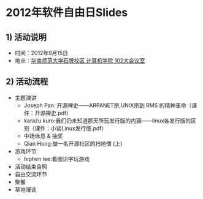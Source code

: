 2012年软件自由日Slides
================

## 1) 活动说明

  * 时间：2012年9月15日
  * 地点：[华南师范大学石牌校区 计算机学院 102大会议室]

  [华南师范大学石牌校区 计算机学院 102大会议室]: http://wiki.gzlug.org/%25E5%258D%258E%25E5%25B8%2588%25E8%25AE%25A1%25E7%25AE%2597%25E6%259C%25BA%25E5%25AD%25A6%25E9%2599%25A2102%25E5%25A4%25A7%25E4%25BC%259A%25E8%25AE%25AE%25E5%25AE%25A4



## 2) 活动流程

  * 主题演讲
    * Joseph Pan: 开源禅史——ARPANET宗,UNIX宗到 RMS 的精神革命（课件：开源禅史.pdf）
    * karazu kuro:我们仍未知道那天所玩发行版的内涵——linux各发行版的区别（课件：小谈Linux发行版.pdf）
    * 中场休息 & 抽奖
    * Qian Hong:做一名开源社区的扫地僧 (上)
  * 游戏环节
    * hiphen lee:看图识字玩游戏
  * 活动结束合照
  * 自由交流环节
  * 聚餐
  * 草地漫谈

